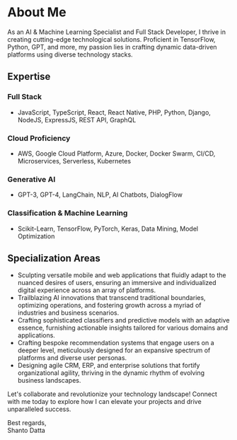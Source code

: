 <h1>About Me</h1>
  <p>
    As an AI & Machine Learning Specialist and Full Stack Developer, I thrive in creating cutting-edge technological solutions. Proficient in TensorFlow, Python, GPT, and more, my passion lies in crafting dynamic data-driven platforms using diverse technology stacks.
  </p>

  <h2>Expertise</h2>
  <h3>Full Stack</h3>
  <ul>
    <li>JavaScript, TypeScript, React, React Native, PHP, Python, Django, NodeJS, ExpressJS, REST API, GraphQL</li>
  </ul>

  <h3>Cloud Proficiency</h3>
  <ul>
    <li>AWS, Google Cloud Platform, Azure, Docker, Docker Swarm, CI/CD, Microservices, Serverless, Kubernetes</li>
  </ul>

  <h3>Generative AI</h3>
  <ul>
    <li>GPT-3, GPT-4, LangChain, NLP, AI Chatbots, DialogFlow</li>
  </ul>

  <h3>Classification & Machine Learning</h3>
  <ul>
    <li>Scikit-Learn, TensorFlow, PyTorch, Keras, Data Mining, Model Optimization</li>
  </ul>

  <h2>Specialization Areas</h2>
  <ul>
    <li>Sculpting versatile mobile and web applications that fluidly adapt to the nuanced desires of users, ensuring an immersive and individualized digital experience across an array of platforms.</li>
    <li>Trailblazing AI innovations that transcend traditional boundaries, optimizing operations, and fostering growth across a myriad of industries and business scenarios.</li>
    <li>Crafting sophisticated classifiers and predictive models with an adaptive essence, furnishing actionable insights tailored for various domains and applications.</li>
    <li>Crafting bespoke recommendation systems that engage users on a deeper level, meticulously designed for an expansive spectrum of platforms and diverse user personas.</li>
    <li>Designing agile CRM, ERP, and enterprise solutions that fortify organizational agility, thriving in the dynamic rhythm of evolving business landscapes.</li>
  </ul>

  <p>
    Let's collaborate and revolutionize your technology landscape! Connect with me today to explore how I can elevate your projects and drive unparalleled success.
  </p>

  <p>Best regards,<br>Shanto Datta</p>
